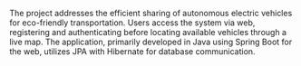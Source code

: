The project addresses the efficient sharing of autonomous electric vehicles for eco-friendly transportation. Users access the system via web, registering and authenticating before locating available vehicles through a live map. The application, primarily developed in Java using Spring Boot for the web, utilizes JPA with Hibernate for database communication.
